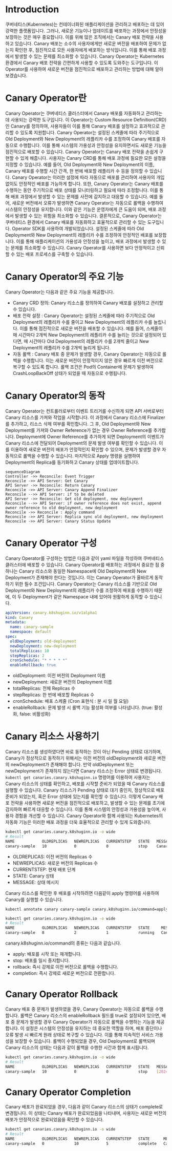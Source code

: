 # Introduction
쿠버네티스(Kubernetes)는 컨테이너화된 애플리케이션을 관리하고 배포하는 데 있어 강력한 플랫폼입니다. 그러나, 새로운 기능이나 업데이트를 배포하는 과정에서 안정성을 보장하는 것은 매우 중요합니다.
이를 위해 많은 조직에서는 Canary 배포 전략을 사용하고 있습니다. Canary 배포는 소수의 사용자에게만 새로운 버전을 배포하여 문제가 없는지 확인한 후, 점진적으로 모든 사용자에게 배포하는 방식입니다.
이를 통해 배포 과정에서 발생할 수 있는 문제를 최소화할 수 있습니다. Canary Operator는 Kubernetes 환경에서 Canary 배포 전략을 간편하게 사용할 수 있도록 도와주는 도구입니다.
이 Operator를 사용하여 새로운 버전을 점진적으로 배포하고 관리하는 방법에 대해 알아보겠습니다.

# Canary Operator란
Canary Operator는 쿠버네티스 클러스터에서 Canary 배포를 자동화하고 관리하는 데 사용되는 강력한 도구입니다. 이 Operator는 Custom Resource Definition(CRD)인 Canary를 정의하여, 사용자들이 이를 통해 Canary 배포를 설정하고 효과적으로 관리할 수 있도록 지원합니다. Canary Operator는 설정된 스케줄에 따라 주기적으로 Old Deployment와 New Deployment의 레플리카 수를 조정하여 Canary 배포를 자동으로 수행합니다. 이를 통해 시스템의 가용성과 안정성을 유지하면서도 새로운 기능을 점진적으로 배포할 수 있습니다.
Canary Operator는 Canary 배포 전략을 손쉽게 구현할 수 있게 해줍니다. 사용자는 Canary CRD를 통해 배포 과정에 필요한 모든 설정을 지정할 수 있습니다. 예를 들어, Old Deployment와 New Deployment의 이름, Canary 배포를 수행할 시간 간격, 한 번에 배포할 레플리카 수 등을 정의할 수 있습니다. Canary Operator는 이러한 설정에 따라 자동으로 배포를 관리하여 사용자의 개입 없이도 안정적인 배포를 가능하게 합니다.
또한, Canary Operator는 Canary 배포를 수행하는 동안 주기적으로 배포 상태를 모니터링하고 필요에 따라 조정합니다. 이를 통해 배포 과정에서 발생할 수 있는 문제를 사전에 감지하고 대응할 수 있습니다. 예를 들어, 새로운 버전에서 오류가 발생하면 Canary Operator는 자동으로 롤백을 수행하여 시스템의 안정성을 유지합니다. 이와 같은 기능은 운영자에게 큰 도움이 되며, 배포 과정에서 발생할 수 있는 위험을 최소화할 수 있습니다.
결론적으로, Canary Operator는 쿠버네티스 환경에서 Canary 배포를 자동화하고 효율적으로 관리할 수 있는 도구입니다. Operator SDK를 사용하여 개발되었습니다.
설정된 스케줄에 따라 Old Deployment와 New Deployment의 레플리카 수를 조정하여 안정적인 배포를 보장합니다. 이를 통해 애플리케이션의 가용성과 안정성을 높이고, 배포 과정에서 발생할 수 있는 문제를 최소화할 수 있습니다. Canary Operator를 사용하면 보다 안정적이고 신뢰할 수 있는 배포 프로세스를 구축할 수 있습니다.

# Canary Operator의 주요 기능
Canary Operator는 다음과 같은 주요 기능을 제공합니다.
- Canary CRD 정의: Canary 리소스를 정의하여 Canary 배포를 설정하고 관리할 수 있습니다.
- 배포 전략 설정 : Canary Operator는 설정된 스케줄에 따라 주기적으로 Old Deployment의 레플리카 수를 줄이고 New Deployment의 레플리카 수를 늘립니다. 이를 통해 점진적으로 새로운 버전을 배포할 수 있습니다. 예를 들어, 스케줄이 매 시간마다 2개씩 New Deployment의 레플리카 수를 늘리는 것으로 설정되어 있다면, 매 시간마다 Old Deployment의 레플리카 수를 2개씩 줄이고 New Deployment의 레플리카 수를 2개씩 늘리게 됩니다.
- 자동 롤백 : Canary 배포 중 문제가 발생할 경우, Canary Operator는 자동으로 롤백을 수행합니다. 이는 새로운 버전이 안정적이지 않은 경우 빠르게 이전 버전으로 복구할 수 있도록 합니다. 롤백 조건은 Pod의 Container에 문제가 발생하여 CrashLoopBackOff 상태가 되었을 때 자동으로 수행됩니다.

# Canary Operator의 동작
Canary Operator는 컨트롤러로부터 이벤트 트리거를 수신하게 되면 API 서버로부터 Canary 리소스를 가져와 작업을 시작합니다.
이 과정에서 Canary 리소스에 Finalizer를 추가하고, 리소스 삭제 여부를 확인합니다. 그 후, Old Deployment와 New Deployment를 가져와 Owner Reference가 없는 경우 Owner Reference를 추가합니다.
Deployment에 Owner Reference를 추가하게 되면 Deployment의 이벤트가 Canary 리소스에 전달되어 Deployment의 문제 발생 여부를 확인할 수 있습니다. 이를 이용하여 새로운 버전의 배포가 안정적인지 확인할 수 있으며, 문제가 발생할 경우 자동적으로 롤백을 수행할 수 있습니다.
마지막으로 Apply 명령을 실행하여 Deployment의 Replica를 동기화하고 Canary 상태를 업데이트합니다.
```mermaid
sequenceDiagram
Controller ->> Reconcile: Event Trigger
Reconcile ->> API Server: Get Canary
API Server ->> Reconcile: Return Canary
Reconcile ->> API Server: Canary Append Finalizer
Reconcile -->> API Server: if to be deleted
API Server ->> Reconcile: Get old deployment, new deployment
Reconcile -->> API Server: if owner reference does not exist, append owner reference to old deployment, new deployment
Reconcile ->> Reconcile : Apply command
Reconcile ->> API Server: Replica sync old deployment, new deployment
Reconcile ->> API Server: Canary Status Update
```

# Canary Operator 구성
Canary Operator를 구성하는 방법은 다음과 같이 yaml 파일을 작성하여 쿠버네티스 클러스터에 배포할 수 있습니다.
Canary Operator를 배포하는 과정에서 중요한 점 중 하나는 Canary 리소스와 동일한 Namespace에 Old Deployment와 New Deployment가 존재해야 한다는 것입니다. 이는 Canary Operator가 올바르게 동작하기 위한 필수 조건입니다. Canary Operator는 Canary 리소스를 기반으로 Old Deployment와 New Deployment의 레플리카 수를 조정하여 배포를 수행하기 때문에, 이 두 Deployment가 같은 Namespace 내에 있어야 원활하게 동작할 수 있습니다.
```yaml
apiVersion: canary.k8shuginn.io/v1alpha1
kind: Canary
metadata:
  name: canary-sample
  namespace: default
spec:
  oldDeployment: old-deployment
  newDeployment: new-deployment
  totalReplicas: 10
  stepReplicas: 2
  cronSchedule: "* * * * *"
  enableRollback: true
```
- oldDeployment: 이전 버전의 Deployment 이름
- newDeployment: 새로운 버전의 Deployment 이름
- totalReplicas: 전체 Replicas 수
- stepReplicas: 한 번에 배포할 Replicas 수
- cronSchedule: 배포 스케줄 (Cron 표현식 : 분 시 일 월 요일)
- enableRollback: 문제 발생 시 롤백 기능 활성화 여부를 나타냅니다. (true: 활성화, false: 비활성화)

# Canary 리소스 사용하기
Canary 리소스를 생성하였다면 바로 동작하는 것이 아닌 Pending 상태로 대기하며, Canary가 정상적으로 동작하기 위해서는 이전 버전의 oldDeployment와 새로운 버전의 newDeployment가 존재해야 합니다.
만약 oldDeployment 또는 newDeployment가 존재하지 않는다면 Canary 리소스는 Error 상태로 변경됩니다. 
`kubectl get canaries.canary.k8shuginn.io` 명령어를 이용하여 사용자는 Canary 리소스의 상태를 확인하고, 배포를 시작할 준비가 되었을 때 Canary 리소스를 실행할 수 있습니다.
Canary 리소스가 Pending 상태로 대기 중인지, 정상적으로 배포 준비가 되었는지, 혹은 Error 상태에 있는지를 확인할 수 있습니다. 이렇게 Canary 배포 전략을 사용하면 새로운 버전을 점진적으로 배포하고, 발생할 수 있는 문제를 초기에 감지하여 빠르게 대응할 수 있습니다.
이를 통해 시스템의 안정성과 가용성을 높이며, 사용자 경험을 개선할 수 있습니다. Canary Operator와 함께 사용되는 Kubernetes의 자동화 기능은 이러한 배포 과정을 더욱 효율적으로 관리할 수 있게 도와줍니다.
```bash
kubectl get canaries.canary.k8shuginn.io -o wide
# Result
NAME            OLDREPLICAS   NEWREPLICAS   CURRENTSTEP   STATE   MESSAGE
canary-sample   10            0             0             stop    Canary is Pending
```
- OLDREPLICAS: 이전 버전의 Replicas 수
- NEWREPLICAS: 새로운 버전의 Replicas 수
- CURRENTSTEP: 현재 배포 단계
- STATE: Canary 상태
- MESSAGE: 상태 메시지

Canary 리소스를 확인한 후 배포를 시작하려면 다음같이 apply 명령어를 사용하여 Canary를 실행할 수 있습니다.
```bash
kubectl annotate canary canary-sample canary.k8shuginn.io/command=apply

kubectl get canaries.canary.k8shuginn.io -o wide
# Result
NAME            OLDREPLICAS   NEWREPLICAS   CURRENTSTEP   STATE     MESSAGE
canary-sample   8             2             1             running   Canary is Running
```
canary.k8shuginn.io/command의 종류는 다음과 같습니다.
- apply: 배포를 시작 또는 재개합니다.
- stop: 배포를 일시 중지합니다.
- rollback: 즉시 강제로 이전 버전으로 롤백을 수행합니다.
- completion: 즉시 강제로 새로운 버전으로 전환합니다.

# Canary Operator Rollback
Canary 배포 중 문제가 발생하였을 경우, Canary Operator는 자동으로 롤백을 수행합니다. 롤백은 Canary 리소스의 enableRollback 필드를 true로 설정되어 있으면, 배포 중 문제가 발생할 경우 Canary Operator가 자동으로 롤백을 수행하는 기능을 제공합니다.
이 설정은 시스템의 안정성을 유지하는 데 중요한 역할을 하며, 배포 중단이나 오류 발생 시 빠르게 원래 상태로 복구할 수 있습니다. 이를 통해 지속적인 서비스 가용성을 보장할 수 있습니다.
롤백이 수행되었을 경우, Old Deployment로 롤백되며 Canary 리소스의 상태는 다음과 같이 롤백을 수행한 시간과 함께 표시됩니다.
```bash
kubectl get canaries.canary.k8shuginn.io -o wide
# Result
NAME            OLDREPLICAS   NEWREPLICAS   CURRENTSTEP   STATE   MESSAGE
canary-sample   10            0             0             stop    [2024-08-03T22:00:32+09:00] Canary is rollbacked
```

# Canary Operator Completion
Canary 배포가 완료되었을 경우, 다음과 같이 Canary 리소스의 상태가 complete로 변경됩니다. 이 상태는 Canary 배포가 완료되었음을 나타내며, 사용자는 새로운 버전의 배포가 안정적으로 완료되었음을 확인할 수 있습니다.
```bash
kubectl get canaries.canary.k8shuginn.io -o wide
# Result
NAME            OLDREPLICAS   NEWREPLICAS   CURRENTSTEP   STATE      MESSAGE
canary-sample   0             10            5             complete   Canary is complete
```